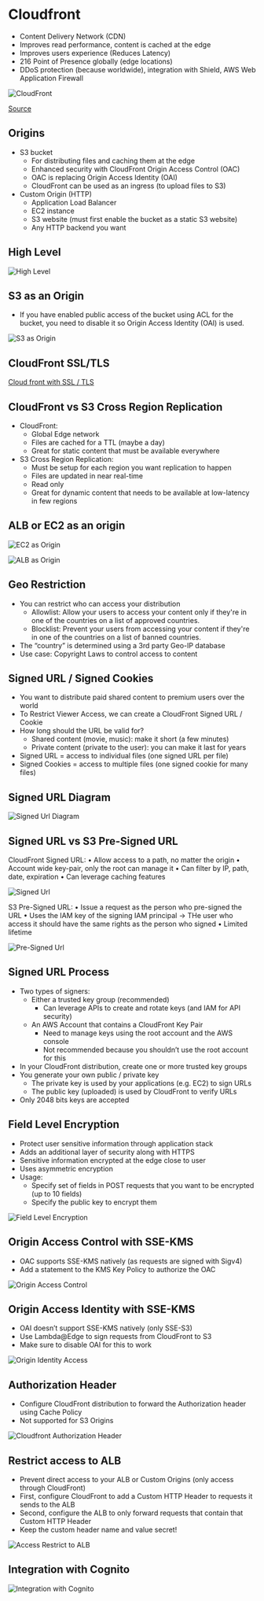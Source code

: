 # Cloudfront

- Content Delivery Network (CDN)
- Improves read performance, content is cached at the edge
- Improves users experience (Reduces Latency)
- 216 Point of Presence globally (edge locations)
- DDoS protection (because worldwide), integration with Shield, AWS Web Application Firewall

![CloudFront](./cloudfront.png)

[Source](https://aws.amazon.com/cloudfront/features/?nc=sn&loc=2)

## Origins

- S3 bucket
  - For distributing files and caching them at the edge
  - Enhanced security with CloudFront Origin Access Control (OAC)
  - OAC is replacing Origin Access Identity (OAI)
  - CloudFront can be used as an ingress (to upload files to S3)
- Custom Origin (HTTP)
  - Application Load Balancer
  - EC2 instance
  - S3 website (must first enable the bucket as a static S3 website)
  - Any HTTP backend you want

## High Level

![High Level](./cf_high_level.png)

## S3 as an Origin

- If you have enabled public access of the bucket using ACL for the bucket, you need to disable it so Origin Access Identity (OAI) is used.

![S3 as Origin](./cf_s3_origin.png)

## CloudFront SSL/TLS

[Cloud front with SSL / TLS](./cf_ssl_tls.png)

## CloudFront vs S3 Cross Region Replication

- CloudFront:
  - Global Edge network
  - Files are cached for a TTL (maybe a day)
  - Great for static content that must be available everywhere
- S3 Cross Region Replication:
  - Must be setup for each region you want replication to happen
  - Files are updated in near real-time
  - Read only
  - Great for dynamic content that needs to be available at low-latency in few regions

## ALB or EC2 as an origin

![EC2 as Origin](./cf_ec2_origin.png)

![ALB as Origin](./cf_alb_origin.png)

## Geo Restriction

- You can restrict who can access your distribution
  - Allowlist: Allow your users to access your content only if they're in one of the countries on a list of approved countries.
  - Blocklist: Prevent your users from accessing your content if they're in one of the countries on a list of banned countries.
- The “country” is determined using a 3rd party Geo-IP database
- Use case: Copyright Laws to control access to content

## Signed URL / Signed Cookies

- You want to distribute paid shared content to premium users over the world
- To Restrict Viewer Access, we can create a CloudFront Signed URL / Cookie
- How long should the URL be valid for?
  - Shared content (movie, music): make it short (a few minutes)
  - Private content (private to the user): you can make it last for years
- Signed URL = access to individual files (one signed URL per file)
- Signed Cookies = access to multiple files (one signed cookie for many files)

## Signed URL Diagram

![Signed Url Diagram](./cf_signed_url_diagram.png)

## Signed URL vs S3 Pre-Signed URL

CloudFront Signed URL:
• Allow access to a path, no matter the origin
• Account wide key-pair, only the root can manage it
• Can filter by IP, path, date, expiration
• Can leverage caching features

![Signed Url](./cf_signed_url.png)

S3 Pre-Signed URL:
• Issue a request as the person who pre-signed the URL
• Uses the IAM key of the signing IAM principal -> THe user who access it should have the same rights as the person who signed
• Limited lifetime

![Pre-Signed Url](./cf_pre-signed_url.png)

## Signed URL Process

- Two types of signers:
  - Either a trusted key group (recommended)
    - Can leverage APIs to create and rotate keys (and IAM for API security)
  - An AWS Account that contains a CloudFront Key Pair
    - Need to manage keys using the root account and the AWS console
    - Not recommended because you shouldn’t use the root account for this
- In your CloudFront distribution, create one or more trusted key groups
- You generate your own public / private key
  - The private key is used by your applications (e.g. EC2) to sign URLs
  - The public key (uploaded) is used by CloudFront to verify URLs
- Only 2048 bits keys are accepted

## Field Level Encryption

- Protect user sensitive information through application stack
- Adds an additional layer of security along with HTTPS
- Sensitive information encrypted at the edge close to user
- Uses asymmetric encryption
- Usage:
  - Specify set of fields in POST requests that you want to be encrypted (up to 10 fields)
  - Specify the public key to encrypt them

![Field Level Encryption](./cf_field_encryption.png)

## Origin Access Control with SSE-KMS

- OAC supports SSE-KMS natively (as requests are signed with Sigv4)
- Add a statement to the KMS Key Policy to authorize the OAC

![Origin Access Control](./origin_access_control_sse_kms.png)

## Origin Access Identity with SSE-KMS

- OAI doesn’t support SSE-KMS natively (only SSE-S3)
- Use Lambda@Edge to sign requests from CloudFront to S3
- Make sure to disable OAI for this to work

![Origin Identity Access](./origin_access_identity_sse_kms.png)

## Authorization Header

- Configure CloudFront distribution to forward the Authorization header using Cache Policy
- Not supported for S3 Origins

![Cloudfront Authorization Header](./cf_authorization_header.png)

## Restrict access to ALB

- Prevent direct access to your ALB or Custom Origins (only access through CloudFront)
- First, configure CloudFront to add a Custom HTTP Header to requests it sends to the ALB
- Second, configure the ALB to only forward requests that contain that Custom HTTP Header
- Keep the custom header name and value secret!

![Access Restrict to ALB](./cf_restrict_access_to_alb.png)

## Integration with Cognito

![Integration with Cognito](./integration_with_cognito.png)
